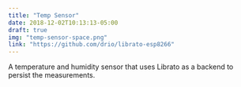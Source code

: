 ```yaml
---
title: "Temp Sensor"
date: 2018-12-02T10:13:13-05:00
draft: true
img: "temp-sensor-space.png"
link: "https://github.com/drio/librato-esp8266"
---
```


A temperature and humidity sensor that uses Librato as a
backend to persist the measurements.
